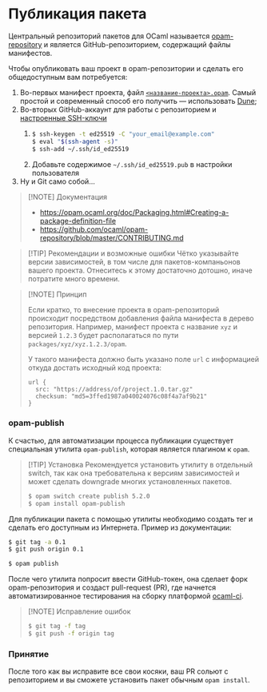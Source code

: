 # Публикация пакета

Центральный репозиторий пакетов для OCaml называется [opam-repository](https://github.com/ocaml/opam-repository) и является GitHub-репозиторием, содержащий файлы манифестов.

Чтобы опубликовать ваш проект в opam-репозитории и сделать его общедоступным вам потребуется:

1. Во-первых манифест проекта, файл [`<название-проекта>.opam`](https://opam.ocaml.org/doc/Packaging.html#Creating-a-package-definition-file). Самый простой и современный способ его получить &mdash; использовать [Dune](../tools/dune.md);
2. Во-вторых GitHub-аккаунт для работы с репозиторием и [настроенные SSH-ключи](https://docs.github.com/en/authentication/connecting-to-github-with-ssh/generating-a-new-ssh-key-and-adding-it-to-the-ssh-agent)
   1. ```sh
      $ ssh-keygen -t ed25519 -C "your_email@example.com"
      $ eval "$(ssh-agent -s)"
      $ ssh-add ~/.ssh/id_ed25519
      ```
   2. Добавьте содержимое `~/.ssh/id_ed25519.pub` в настройки пользователя
3. Ну и Git само собой...

> [!NOTE] Документация
>
> - https://opam.ocaml.org/doc/Packaging.html#Creating-a-package-definition-file
> - https://github.com/ocaml/opam-repository/blob/master/CONTRIBUTING.md

> [!TIP] Рекомендации и возможные ошибки
> Чётко указывайте версии зависимостей, в том числе для пакетов-компаньонов вашего проекта.
> Отнеситесь к этому достаточно дотошно, иначе потратите много времени.

> [!NOTE] Принцип
>
> Если кратко, то внесение проекта в opam-репозиторий происходит посредством добавления файла манифеста в дерево репозитория.
> Например, манифест проекта с название `xyz` и версией `1.2.3` будет располагаться по пути `packages/xyz/xyz.1.2.3/opam`.
>
> У такого манифеста должно быть указано поле `url` с информацией откуда достать исходный код проекта:
>
> ```opam
> url {
>   src: "https://address/of/project.1.0.tar.gz"
>   checksum: "md5=3ffed1987a040024076c08f4a7af9b21"
> }
> ```

### opam-publish

К счастью, для автоматизации процесса публикации существует специальная утилита `opam-publish`, которая является плагином к `opam`.

<!-- Достаточно создать тег для фиксации последней версии проекта и выполнить команду `opam publish`. -->

> [!TIP] Установка
> Рекомендуется установить утилиту в отдельный switch, так как она требовательна к версиям зависимостей и может сделать downgrade многих установленных пакетов.
>
> ```sh
> $ opam switch create publish 5.2.0
> $ opam install opam-publish
> ```

Для публикации пакета с помощью утилиты необходимо создать тег и сделать его доступным из Интернета.
Пример из документации:

```sh
$ git tag -a 0.1
$ git push origin 0.1

$ opam publish
```

После чего утилита попросит ввести GitHub-токен, она сделает форк opam-репозитория и создаст pull-request (PR), где начнется автоматизированное тестирования на сборку платформой [ocaml-ci](https://ocaml.ci.dev/).

> [!NOTE] Исправление ошибок
>
> ```sh
> $ git tag -f tag
> $ git push -f origin tag
> ```

### Принятие

После того как вы исправите все свои косяки, ваш PR сольют с репозиторием и вы сможете установить
пакет обычным `opam install`.